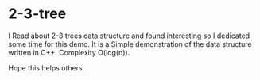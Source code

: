 2-3-tree
========

I Read about 2-3 trees data structure and found interesting so I dedicated some time for this demo. 
It is a Simple demonstration of the data structure written in C++.  Complexity O(log(n)).

Hope this helps others.
